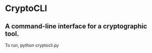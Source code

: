 # CryptoCLI
A command-line interface for a cryptographic tool.
-----------------------------------------------
To run, python cryptocli.py
